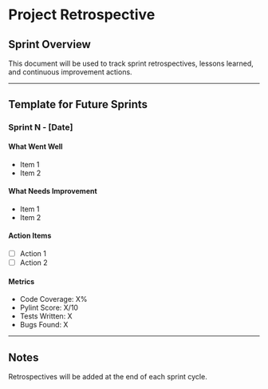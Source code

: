 # Project Retrospective

## Sprint Overview
This document will be used to track sprint retrospectives, lessons learned, and continuous improvement actions.

---

## Template for Future Sprints

### Sprint N - [Date]

#### What Went Well
- Item 1
- Item 2

#### What Needs Improvement
- Item 1
- Item 2

#### Action Items
- [ ] Action 1
- [ ] Action 2

#### Metrics
- Code Coverage: X%
- Pylint Score: X/10
- Tests Written: X
- Bugs Found: X

---

## Notes
Retrospectives will be added at the end of each sprint cycle.

